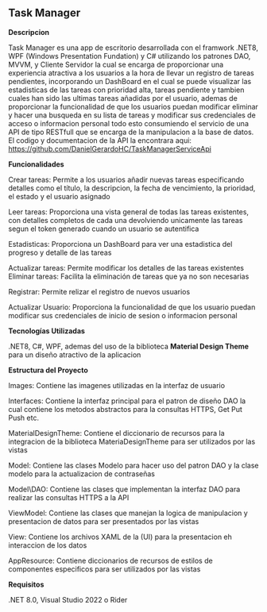## Task Manager

**Descripcion**

Task Manager es una app de escritorio desarrollada con el framwork .NET8,  WPF (Windows Presentation Fundation) y C# utilizando los patrones DAO, MVVM, y Cliente Servidor la cual se encarga de proporcionar una experiencia atractiva
a los usuarios a la hora de llevar un registro de tareas pendientes, incorporando un DashBoard en el cual se puede visualizar las estadisticas de las tareas con prioridad alta, tareas
pendiente y tambien cuales han sido las ultimas tareas añadidas por el usuario, ademas de proporcionar la funcionalidad de que los usuarios puedan modificar eliminar y hacer una busqueda
en su lista de tareas y modificar sus credenciales de acceso o informacion personal todo esto consumiendo el servicio de una API de tipo RESTfull que se encarga de la manipulacion a la base de 
datos. El codigo y documentacion de la API la encontrara aqui:  https://github.com/DanielGerardoHC/TaskManagerServiceApi

**Funcionalidades**

Crear tareas: Permite a los usuarios añadir nuevas tareas especificando detalles como el título, la descripcion, la fecha de vencimiento, la prioridad, el estado y el usuario asignado 

Leer tareas: Proporciona una vista general de todas las tareas existentes, con detalles completos de cada una devolviendo unicamente las tareas segun el token generado cuando un usuario se autentifica

Estadisticas: Proporciona un DashBoard para ver una estadistica del progreso y detalle de las tareas

Actualizar tareas: Permite modificar los detalles de las tareas existentes Eliminar tareas: Facilita la eliminación de tareas que ya no son necesarias 

Registrar: Permite relizar el registro de nuevos usuarios 

Actualizar Usuario: Proporciona la funcionalidad de que los usuario puedan modificar sus credenciales de inicio de sesion o informacion personal

**Tecnologías Utilizadas**

.NET8, C#, WPF, ademas del uso de la biblioteca **Material Design Theme** para un diseño atractivo de la aplicacion

**Estructura del Proyecto**

Images: Contiene las imagenes utilizadas en la interfaz de usuario

Interfaces: Contiene la interfaz principal para el patron de diseño DAO la cual contiene los metodos abstractos para la consultas HTTPS, Get Put Push etc.

MaterialDesignTheme: Contiene el diccionario de recursos para la integracion de la biblioteca MateriaDesignTheme para ser utilizados por las vistas

Model: Contiene las clases Modelo para hacer uso del patron DAO y la clase modelo para la actualizacion de contraseñas

Model\DAO: Contiene las clases que implementan la interfaz DAO para realizar las consultas HTTPS a la API

ViewModel: Contiene las clases que manejan la logica de manipulacion y presentacion de datos para ser presentados por las vistas

View: Contiene los archivos XAML de la (UI) para la presentacion eh interaccion de los datos

AppResource: Contiene diccionarios de recursos de estilos de componentes especificos para ser utilizados por las vistas

**Requisitos**

.NET 8.0, Visual Studio 2022 o Rider
